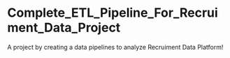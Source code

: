 # Complete_ETL_Pipeline_For_Recruiment_Data_Project
A project by creating a data pipelines to analyze Recruiment Data Platform!
